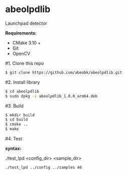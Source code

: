 # abeolpdlib
Launchpad detector

**Requirements:**
* CMake 3.10 +
* Git
* OpenCV 

#1. Clone this repo
```bash
$ git clone https://github.com/abeobk/abeolpdlib.git
```
#2. Install library

```bash
$ cd abeolpdlib
$ sudo dpkg -i abeolpdlib_1.0.0_arm64.deb
```

#3. Build

```bash
$ mkdir build
$ cd build
$ cmake ..
$ make
```

#4. Test

**syntax:**

./test_lpd <config_dir> <sample_dir> <angle>

```bash
./test_lpd ../config ../samples 40
```


